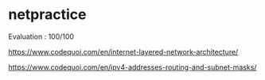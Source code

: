 # netpractice

Evaluation : 100/100

https://www.codequoi.com/en/internet-layered-network-architecture/

https://www.codequoi.com/en/ipv4-addresses-routing-and-subnet-masks/
